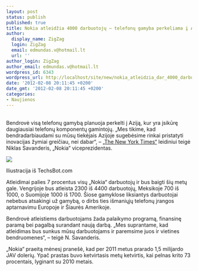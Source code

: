 ```yaml
---
layout: post
status: publish
published: true
title: Nokia atleidžia 4000 darbuotojų – telefonų gamyba perkeliama į Aziją
author:
  display_name: ZigZag
  login: ZigZag
  email: edmundas.v@hotmail.lt
  url: ''
author_login: ZigZag
author_email: edmundas.v@hotmail.lt
wordpress_id: 6343
wordpress_url: http://localhost/site/new/nokia_atleidzia_dar_4000_darbuotoju/
date: '2012-02-08 20:11:45 +0200'
date_gmt: '2012-02-08 20:11:45 +0200'
categories:
- Naujienos
---
```

<p>
<br />Bendrovė visą telefonų gamybą planuoja perkelti į Aziją, kur yra įsikūrę daugiausiai telefonų komponentų gamintojų. „Mes tikime, kad bendradarbiaudami su mūsų tiekėjais Azijoje sugebėsime rinkai pristatyti inovacijas žymiai greičiau, nei dabar“, – <a class="ns" href="http://press.nokia.com/2012/02/08/nokia-plans-changes-to-its-manufacturing-operations-to-increase-efficiency-in-smartphone-production/">„The New York Times“</a> leidiniui teigė Niklas Savanderis, „Nokia“ viceprezidentas.</p>
<p><img src=" http://techsbot.com/wp-content/uploads/2011/11/nokia-logo1.jpg" /></p>
<p><span class="saltinis"> Iliustracija iš TechsBot.com</span></p>
<p>Atleidimai palies 7 procentus visų „Nokia“ darbuotojų ir bus baigti šių metų gale. Vengrijoje bus atleista 2300 iš 4400 darbuotojų, Meksikoje 700 iš 1000, o Suomijoje 1000 iš 1700. Šiose gamyklose liksiantys darbuotojai nebebus atsakingi už gamybą, o dirbs ties išmaniųjų telefonų įrangos aptarnavimu Europoje ir Šiaurės Amerikoje.</p>
<p>Bendrovė atleistiems darbuotojams žada palaikymo programą, finansinę paramą bei pagalbą surandant naują darbą. „Mes suprantame, kad atleidimas bus sunkus mūsų darbuotojams ir paremsime juos ir vietines bendruomenes“, – teigė N. Savanderis. </p>
<p>„Nokia“ praeitą mėnesį pranešė, kad per 2011 metus prarado 1,5 milijardo JAV dolerių. Ypač prastas buvo ketvirtasis metų ketvirtis, kai pelnas krito 73 procentais, lyginant su 2010 metais.<br /></p>
